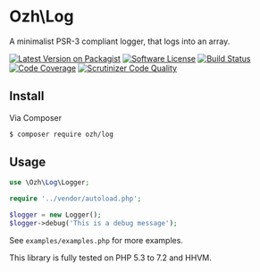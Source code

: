 # Ozh\Log

A minimalist PSR-3 compliant logger, that logs into an array.

[![Latest Version on Packagist][ico-version]][link-packagist] 
[![Software License][ico-license]](LICENSE.md)
[![Build Status](https://travis-ci.org/ozh/log.svg?branch=master)](https://travis-ci.org/ozh/log)
[![Code Coverage](https://scrutinizer-ci.com/g/ozh/log/badges/coverage.png?b=master)](https://scrutinizer-ci.com/g/ozh/log/?branch=master) 
[![Scrutinizer Code Quality](https://scrutinizer-ci.com/g/ozh/log/badges/quality-score.png)](https://scrutinizer-ci.com/g/ozh/log/?branch=master) 

## Install

Via Composer

``` bash
$ composer require ozh/log
```

## Usage

``` php
use \Ozh\Log\Logger;

require '../vendor/autoload.php';

$logger = new Logger();
$logger->debug('This is a debug message');
```

See `examples/examples.php` for more examples.

This library is fully tested on PHP 5.3 to 7.2 and HHVM.

[ico-version]: https://img.shields.io/packagist/v/ozh/log.svg
[ico-license]: https://img.shields.io/badge/license-MIT-brightgreen.svg

[link-packagist]: https://packagist.org/packages/ozh/log
[link-travis]: https://travis-ci.org/ozh/log
